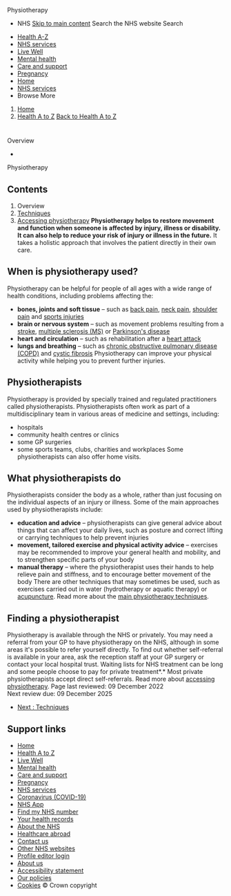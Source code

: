 
Physiotherapy
 - NHS
[Skip to main content](#maincontent)
Search the NHS website
Search
* [Health A-Z](/conditions/)
* [NHS services](/nhs-services/)
* [Live Well](/live-well/)
* [Mental health](/mental-health/)
* [Care and support](/conditions/social-care-and-support-guide/)
* [Pregnancy](/pregnancy/)
* [Home](/)
* [NHS services](/nhs-services/)
* Browse
 More
1. [Home](/)
2. [Health A to Z](/conditions/)
[Back to 
 Health A to Z](/conditions/) 
# 
Overview
 
 - 
 Physiotherapy
## Contents
1. Overview
2. [Techniques](/conditions/physiotherapy/how-it-works/)
3. [Accessing physiotherapy](/conditions/physiotherapy/accessing/)
**Physiotherapy helps to restore movement and function when someone is affected by injury, illness or disability. It can also help to reduce your risk of injury or illness in the future.**
It takes a holistic approach that involves the patient directly in their own care.
## When is physiotherapy used?
Physiotherapy can be helpful for people of all ages with a wide range of health conditions, including problems affecting the:
* **bones, joints and soft tissue** – such as [back pain](/conditions/back-pain/), [neck pain](/conditions/neck-pain-and-stiff-neck/), [shoulder pain](/conditions/shoulder-pain/) and [sports injuries](/conditions/sports-injuries/)
* **brain or nervous system** – such as movement problems resulting from a [stroke](/conditions/stroke/), [multiple sclerosis (MS)](/conditions/multiple-sclerosis/) or [Parkinson's disease](/conditions/parkinsons-disease/)
* **heart and circulation** – such as rehabilitation after a [heart attack](/conditions/heart-attack/)
* **lungs and breathing** – such as [chronic obstructive pulmonary disease (COPD)](/conditions/chronic-obstructive-pulmonary-disease-copd/) and [cystic fibrosis](/conditions/cystic-fibrosis/)
Physiotherapy can improve your physical activity while helping you to prevent further injuries.
## Physiotherapists
Physiotherapy is provided by specially trained and regulated practitioners called physiotherapists.
Physiotherapists often work as part of a multidisciplinary team in various areas of medicine and settings, including:
* hospitals
* community health centres or clinics
* some GP surgeries
* some sports teams, clubs, charities and workplaces
Some physiotherapists can also offer home visits.
## What physiotherapists do
Physiotherapists consider the body as a whole, rather than just focusing on the individual aspects of an injury or illness.
Some of the main approaches used by physiotherapists include:
* **education and advice** – physiotherapists can give general advice about things that can affect your daily lives, such as posture and correct lifting or carrying techniques to help prevent injuries
* **movement, tailored exercise and physical activity advice** – exercises may be recommended to improve your general health and mobility, and to strengthen specific parts of your body
* **manual therapy** – where the physiotherapist uses their hands to help relieve pain and stiffness, and to encourage better movement of the body
There are other techniques that may sometimes be used, such as exercises carried out in water (hydrotherapy or aquatic therapy) or [acupuncture](/conditions/acupuncture/).
Read more about the [main physiotherapy techniques](/conditions/physiotherapy/how-it-works/).
## Finding a physiotherapist
Physiotherapy is available through the NHS or privately.
You may need a referral from your GP to have physiotherapy on the NHS, although in some areas it's possible to refer yourself directly.
To find out whether self-referral is available in your area, ask the reception staff at your GP surgery or contact your local hospital trust.
Waiting lists for NHS treatment can be long and some people choose to pay for private treatment*.* Most private physiotherapists accept direct self-referrals.
Read more about [accessing physiotherapy](/conditions/physiotherapy/accessing/).
 Page last reviewed: 09 December 2022  
 Next review due: 09 December 2025
 
* [Next
:
Techniques](/conditions/physiotherapy/how-it-works/)
## Support links
* [Home](/)
* [Health A to Z](/conditions/)
* [Live Well](/live-well/)
* [Mental health](/mental-health/)
* [Care and support](/conditions/social-care-and-support-guide/)
* [Pregnancy](/pregnancy/)
* [NHS services](/nhs-services/)
* [Coronavirus (COVID-19)](/conditions/coronavirus-covid-19/)
* [NHS App](/nhs-app/)
* [Find my NHS number](/nhs-services/online-services/find-nhs-number/)
* [Your health records](/using-the-nhs/about-the-nhs/your-health-records/)
* [About the NHS](/using-the-nhs/about-the-nhs/)
* [Healthcare abroad](/using-the-nhs/healthcare-abroad/apply-for-a-free-uk-global-health-insurance-card-ghic/)
* [Contact us](/contact-us/)
* [Other NHS websites](/nhs-sites/)
* [Profile editor login](/our-policies/profile-editor-login/)
* [About us](/about-us/)
* [Accessibility statement](/accessibility-statement/)
* [Our policies](/our-policies/)
* [Cookies](/our-policies/cookies-policy/)
© Crown copyright
